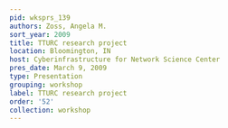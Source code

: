 ```yaml
---
pid: wksprs_139
authors: Zoss, Angela M.
sort_year: 2009
title: TTURC research project
location: Bloomington, IN
host: Cyberinfrastructure for Network Science Center
pres_date: March 9, 2009
type: Presentation
grouping: workshop
label: TTURC research project
order: '52'
collection: workshop
---
```

